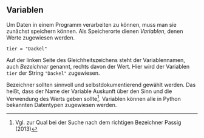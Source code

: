 ## Variablen

Um Daten in einem Programm verarbeiten zu können, muss man sie zunächst speichern können. Als Speicherorte dienen *Variablen*, denen Werte zugewiesen werden.

```{.python}
tier = "Dackel"
```

Auf der linken Seite des Gleichheitszeichens steht der Variablennamen, auch *Bezeichner* genannt, rechts davon der Wert. Hier wird der Variablen `tier` der String `"Dackel"` zugewiesen.

Bezeichner sollten sinnvoll und selbstdokumentierend gewählt werden. Das heißt, dass der Name der Variable Auskunft über den Sinn und die Verwendung des Werts geben sollte[^4]. Variablen können alle in Python bekannten Datentypen zugewiesen werden.

[^4]: Vgl. zur Qual bei der Suche nach dem richtigen Bezeichner Passig (2013)
